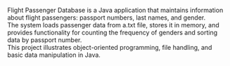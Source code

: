 Flight Passenger Database is a Java application that maintains information about flight passengers: passport numbers, last names, and gender. <br>
The system loads passenger data from a.txt file, stores it in memory, and provides functionality for counting the frequency of genders and sorting data by passport number. <br>
This project illustrates object-oriented programming, file handling, and basic data manipulation in Java.
